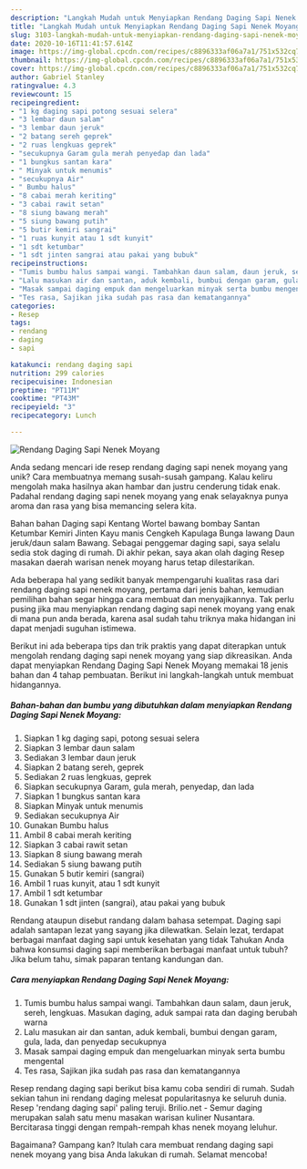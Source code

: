 ```yaml
---
description: "Langkah Mudah untuk Menyiapkan Rendang Daging Sapi Nenek Moyang yang Enak"
title: "Langkah Mudah untuk Menyiapkan Rendang Daging Sapi Nenek Moyang yang Enak"
slug: 3103-langkah-mudah-untuk-menyiapkan-rendang-daging-sapi-nenek-moyang-yang-enak
date: 2020-10-16T11:41:57.614Z
image: https://img-global.cpcdn.com/recipes/c8896333af06a7a1/751x532cq70/rendang-daging-sapi-nenek-moyang-foto-resep-utama.jpg
thumbnail: https://img-global.cpcdn.com/recipes/c8896333af06a7a1/751x532cq70/rendang-daging-sapi-nenek-moyang-foto-resep-utama.jpg
cover: https://img-global.cpcdn.com/recipes/c8896333af06a7a1/751x532cq70/rendang-daging-sapi-nenek-moyang-foto-resep-utama.jpg
author: Gabriel Stanley
ratingvalue: 4.3
reviewcount: 15
recipeingredient:
- "1 kg daging sapi potong sesuai selera"
- "3 lembar daun salam"
- "3 lembar daun jeruk"
- "2 batang sereh geprek"
- "2 ruas lengkuas geprek"
- "secukupnya Garam gula merah penyedap dan lada"
- "1 bungkus santan kara"
- " Minyak untuk menumis"
- "secukupnya Air"
- " Bumbu halus"
- "8 cabai merah keriting"
- "3 cabai rawit setan"
- "8 siung bawang merah"
- "5 siung bawang putih"
- "5 butir kemiri sangrai"
- "1 ruas kunyit atau 1 sdt kunyit"
- "1 sdt ketumbar"
- "1 sdt jinten sangrai atau pakai yang bubuk"
recipeinstructions:
- "Tumis bumbu halus sampai wangi. Tambahkan daun salam, daun jeruk, sereh, lengkuas. Masukan daging, aduk sampai rata dan daging berubah warna"
- "Lalu masukan air dan santan, aduk kembali, bumbui dengan garam, gula, lada, dan penyedap secukupnya"
- "Masak sampai daging empuk dan mengeluarkan minyak serta bumbu mengental"
- "Tes rasa, Sajikan jika sudah pas rasa dan kematangannya"
categories:
- Resep
tags:
- rendang
- daging
- sapi

katakunci: rendang daging sapi 
nutrition: 299 calories
recipecuisine: Indonesian
preptime: "PT11M"
cooktime: "PT43M"
recipeyield: "3"
recipecategory: Lunch

---
```



![Rendang Daging Sapi Nenek Moyang](https://img-global.cpcdn.com/recipes/c8896333af06a7a1/751x532cq70/rendang-daging-sapi-nenek-moyang-foto-resep-utama.jpg)

Anda sedang mencari ide resep rendang daging sapi nenek moyang yang unik? Cara membuatnya memang susah-susah gampang. Kalau keliru mengolah maka hasilnya akan hambar dan justru cenderung tidak enak. Padahal rendang daging sapi nenek moyang yang enak selayaknya punya aroma dan rasa yang bisa memancing selera kita.

Bahan bahan Daging sapi Kentang Wortel bawang bombay Santan Ketumbar Kemiri Jinten Kayu manis Cengkeh Kapulaga Bunga lawang Daun jeruk/daun salam Bawang. Sebagai penggemar daging sapi, saya selalu sedia stok daging di rumah. Di akhir pekan, saya akan olah daging Resep masakan daerah warisan nenek moyang harus tetap dilestarikan.

Ada beberapa hal yang sedikit banyak mempengaruhi kualitas rasa dari rendang daging sapi nenek moyang, pertama dari jenis bahan, kemudian pemilihan bahan segar hingga cara membuat dan menyajikannya. Tak perlu pusing jika mau menyiapkan rendang daging sapi nenek moyang yang enak di mana pun anda berada, karena asal sudah tahu triknya maka hidangan ini dapat menjadi suguhan istimewa.


Berikut ini ada beberapa tips dan trik praktis yang dapat diterapkan untuk mengolah rendang daging sapi nenek moyang yang siap dikreasikan. Anda dapat menyiapkan Rendang Daging Sapi Nenek Moyang memakai 18 jenis bahan dan 4 tahap pembuatan. Berikut ini langkah-langkah untuk membuat hidangannya.

<!--inarticleads1-->

##### Bahan-bahan dan bumbu yang dibutuhkan dalam menyiapkan Rendang Daging Sapi Nenek Moyang:

1. Siapkan 1 kg daging sapi, potong sesuai selera
1. Siapkan 3 lembar daun salam
1. Sediakan 3 lembar daun jeruk
1. Siapkan 2 batang sereh, geprek
1. Sediakan 2 ruas lengkuas, geprek
1. Siapkan secukupnya Garam, gula merah, penyedap, dan lada
1. Siapkan 1 bungkus santan kara
1. Siapkan  Minyak untuk menumis
1. Sediakan secukupnya Air
1. Gunakan  Bumbu halus
1. Ambil 8 cabai merah keriting
1. Siapkan 3 cabai rawit setan
1. Siapkan 8 siung bawang merah
1. Sediakan 5 siung bawang putih
1. Gunakan 5 butir kemiri (sangrai)
1. Ambil 1 ruas kunyit, atau 1 sdt kunyit
1. Ambil 1 sdt ketumbar
1. Gunakan 1 sdt jinten (sangrai), atau pakai yang bubuk


Rendang ataupun disebut randang dalam bahasa setempat. Daging sapi adalah santapan lezat yang sayang jika dilewatkan. Selain lezat, terdapat berbagai manfaat daging sapi untuk kesehatan yang tidak Tahukan Anda bahwa konsumsi daging sapi memberikan berbagai manfaat untuk tubuh? Jika belum tahu, simak paparan tentang kandungan dan. 

<!--inarticleads2-->

##### Cara menyiapkan Rendang Daging Sapi Nenek Moyang:

1. Tumis bumbu halus sampai wangi. Tambahkan daun salam, daun jeruk, sereh, lengkuas. Masukan daging, aduk sampai rata dan daging berubah warna
1. Lalu masukan air dan santan, aduk kembali, bumbui dengan garam, gula, lada, dan penyedap secukupnya
1. Masak sampai daging empuk dan mengeluarkan minyak serta bumbu mengental
1. Tes rasa, Sajikan jika sudah pas rasa dan kematangannya


Resep rendang daging sapi berikut bisa kamu coba sendiri di rumah. Sudah sekian tahun ini rendang daging melesat popularitasnya ke seluruh dunia. Resep &#39;rendang daging sapi&#39; paling teruji. Brilio.net - Semur daging merupakan salah satu menu masakan warisan kuliner Nusantara. Bercitarasa tinggi dengan rempah-rempah khas nenek moyang leluhur. 

Bagaimana? Gampang kan? Itulah cara membuat rendang daging sapi nenek moyang yang bisa Anda lakukan di rumah. Selamat mencoba!

